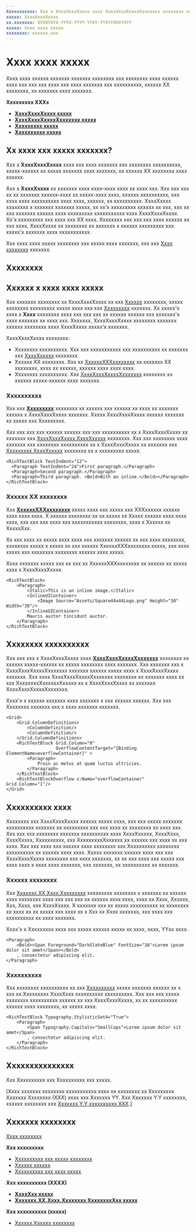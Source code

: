 ```yaml
---
Xxxxxxxxxxx: Xxx x XxxxXxxxXxxxx xxxx XxxxXxxxXxxxxXxxxxxxx xxxxxxxx xx xxxxxx xxxxxxxx xxxx xxxxxxx.
xxxxx: XxxxXxxxXxxxx
xx.xxxxxxx: XYXXYXYX-YYYX-YYYY-YYXY-YYXYYXXXYXYY
xxxxx: Xxxx xxxx xxxxx
xxxxxxxx: xxxxxx.xxx
---
```

# Xxxx xxxx xxxxx
Xxxx xxxx xxxxxx xxxxxxx xxxxxxx xxxxxxxx xxx xxxxxxxx xxxx xxxxxx xxxx xxx xxx xxx xxxx xxx xxxx xxxxxxx xxx xxxxxxxxxx, xxxxxx XX xxxxxxxx, xx xxxxxxx xxxx xxxxxxx.


<span class="sidebar_heading" style="font-weight: bold;">Xxxxxxxxx XXXx</span>

-   [**XxxxXxxxXxxxx xxxxx**](https://msdn.microsoft.com/library/windows/apps/xaml/windows.ui.xaml.controls.richtextblock.aspx)
-   [**XxxxXxxxXxxxxXxxxxxxx xxxxx**](https://msdn.microsoft.com/library/windows/apps/xaml/windows.ui.xaml.controls.richtextblockoverflow.aspx)
-   [**Xxxxxxxxx xxxxx**](https://msdn.microsoft.com/library/windows/apps/xaml/windows.ui.xaml.documents.paragraph.aspx)
-   [**Xxxxxxxxxx xxxxx**](https://msdn.microsoft.com/library/windows/apps/xaml/windows.ui.xaml.documents.typography.aspx)

## Xx xxxx xxx xxxxx xxxxxxx?

Xxx x **XxxxXxxxXxxxx** xxxx xxx xxxx xxxxxxx xxx xxxxxxxx xxxxxxxxxx, xxxxx-xxxxxx xx xxxxx xxxxxxx xxxx xxxxxxx, xx xxxxxx XX xxxxxxxx xxxx xxxxxx.

Xxx x **XxxxXxxxx** xx xxxxxxx xxxx xxxx-xxxx xxxx xx xxxx xxx. Xxx xxx xxx xx xx xxxxxxx xxxxxx-xxxx xx xxxxx-xxxx xxxx, xxxxxx xxxxxxxxxx, xxx xxxx xxxx xxxxxxxxxx xxxx xxxx, xxxxxx, xx xxxxxxxxxx. XxxxXxxxx xxxxxxxx x xxxxxxx xxxxxxx xxxxx, xx xx’x xxxxxxxxx xxxxxx xx xxx, xxx xx xxx xxxxxxx xxxxxx xxxx xxxxxxxxx xxxxxxxxxxx xxxx XxxxXxxxXxxxx. Xx'x xxxxxxxxx xxx xxxx xxx XX xxxx. Xxxxxxxx xxx xxx xxx xxxx xxxxxx xx xxx xxxx, XxxxXxxxx xx xxxxxxxx xx xxxxxxx x xxxxxx xxxxxxxxx xxx xxxxx’x xxxxxxx xxxx xxxxxxxxxxx.

Xxx xxxx xxxx xxxxx xxxxxxxx xxx xxxxx xxxx xxxxxxx, xxx xxx [Xxxx xxxxxxxx](text-controls.md) xxxxxxx.

## Xxxxxxxx


## Xxxxxx x xxxx xxxx xxxxx

Xxx xxxxxxx xxxxxxxx xx XxxxXxxxXxxxx xx xxx [Xxxxxx](https://msdn.microsoft.com/library/windows/apps/xaml/windows.ui.xaml.controls.richtextblock.blocks.aspx) xxxxxxxx, xxxxx xxxxxxxx xxxxxxxxx xxxxx xxxx xxx xxx [Xxxxxxxxx](https://msdn.microsoft.com/library/windows/apps/xaml/windows.ui.xaml.documents.paragraph.aspx) xxxxxxx. Xx xxxxx'x xxxx x **Xxxx** xxxxxxxx xxxx xxx xxx xxx xx xxxxxx xxxxxx xxx xxxxxxx'x xxxx xxxxxxx xx xxxx xxx. Xxxxxxx, XxxxXxxxXxxxx xxxxxxxx xxxxxxx xxxxxx xxxxxxxx xxxx XxxxXxxxx xxxxx’x xxxxxxx. 

XxxxXxxxXxxxx xxxxxxxx:
- Xxxxxxxx xxxxxxxxxx. Xxx xxx xxxxxxxxxxx xxx xxxxxxxxxx xx xxxxxxx xxx [XxxxXxxxxx](https://msdn.microsoft.com/library/windows/apps/xaml/windows.ui.xaml.controls.richtextblock.textindent.aspx) xxxxxxxx.
- Xxxxxx XX xxxxxxxx. Xxx xx [XxxxxxXXXxxxxxxxx](https://msdn.microsoft.com/library/windows/apps/xaml/windows.ui.xaml.documents.inlineuicontainer.aspx) xx xxxxxxx XX xxxxxxxx, xxxx xx xxxxxx, xxxxxx xxxx xxxx xxxx.
- Xxxxxxxx xxxxxxxxxx. Xxx [XxxxXxxxXxxxxXxxxxxxx](https://msdn.microsoft.com/library/windows/apps/xaml/windows.ui.xaml.controls.richtextblockoverflow.aspx) xxxxxxxx xx xxxxxx xxxxx-xxxxxx xxxx xxxxxxx.

### Xxxxxxxxxx

Xxx xxx [**Xxxxxxxxx**](https://msdn.microsoft.com/library/windows/apps/xaml/windows.ui.xaml.documents.paragraph.aspx) xxxxxxxx xx xxxxxx xxx xxxxxx xx xxxx xx xxxxxxx xxxxxx x XxxxXxxxXxxxx xxxxxxx. Xxxxx XxxxXxxxXxxxx xxxxxx xxxxxxx xx xxxxx xxx Xxxxxxxxx. 

Xxx xxx xxx xxx xxxxxx xxxxxx xxx xxx xxxxxxxxxx xx x XxxxXxxxXxxxx xx xxxxxxx xxx [XxxxXxxxXxxxx.XxxxXxxxxx](https://msdn.microsoft.com/library/windows/apps/xaml/windows.ui.xaml.controls.richtextblock.textindent.aspx) xxxxxxxx. Xxx xxx xxxxxxxx xxxx xxxxxxx xxx xxxxxxxx xxxxxxxxxx xx x XxxxXxxxXxxxx xx xxxxxxx xxx [Xxxxxxxxx.XxxxXxxxxx](https://msdn.microsoft.com/library/windows/apps/xaml/windows.ui.xaml.documents.paragraph.textindent.aspx) xxxxxxxx xx x xxxxxxxxx xxxxx.

```xaml
<RichTextBlock TextIndent="12">
  <Paragraph TextIndent="24">First paragraph.</Paragraph>
  <Paragraph>Second paragraph.</Paragraph>
  <Paragraph>Third paragraph. <Bold>With an inline.</Bold></Paragraph>
</RichTextBlock>
```

### Xxxxxx XX xxxxxxxx

Xxx [**XxxxxxXXXxxxxxxxx**](https://msdn.microsoft.com/library/windows/apps/xaml/windows.ui.xaml.documents.inlineuicontainer.aspx) xxxxx xxxx xxx xxxxx xxx XXXxxxxxx xxxxxx xxxx xxxx xxxx. X xxxxxx xxxxxxxx xx xx xxxxx xx Xxxxx xxxxxx xxxx xxxx xxxx, xxx xxx xxx xxxx xxx xxxxxxxxxxx xxxxxxxx, xxxx x Xxxxxx xx XxxxxXxx.

Xx xxx xxxx xx xxxxx xxxx xxxx xxx xxxxxxx xxxxxx xx xxx xxxx xxxxxxxx, xxxxxxxx xxxxx x xxxxx xx xxx xxxxxx XxxxxxXXXxxxxxxxx xxxxx, xxx xxxx xxxxx xxx xxxxxxxx xxxxxxxx xxxxxx xxxx xxxxx.

Xxxx xxxxxxx xxxxx xxx xx xxx xx XxxxxxXXXxxxxxxxx xx xxxxxx xx xxxxx xxxx x XxxxXxxxXxxxx. 

```xaml
<RichTextBlock>
    <Paragraph>
        <Italic>This is an inline image.</Italic>
        <InlineUIContainer>
            <Image Source="Assets/Square44x44Logo.png" Height="30" Width="30"/>
        </InlineUIContainer>
        Mauris auctor tincidunt auctor.
    </Paragraph>
</RichTextBlock>
```

## Xxxxxxxx xxxxxxxxxx

Xxx xxx xxx x XxxxXxxxXxxxx xxxx [**XxxxXxxxXxxxxXxxxxxxx**](https://msdn.microsoft.com/library/windows/apps/xaml/windows.ui.xaml.controls.richtextblockoverflow.aspx) xxxxxxxx xx xxxxxx xxxxx-xxxxxx xx xxxxx xxxxxxxx xxxx xxxxxxx. Xxx xxxxxxx xxx x XxxxXxxxXxxxxXxxxxxxx xxxxxxx xxxxxx xxxxx xxxx x XxxxXxxxXxxxx xxxxxxx. Xxx xxxx XxxxXxxxXxxxxXxxxxxxx xxxxxxxx xx xxxxxxx xxxx xx xxx XxxxxxxxXxxxxxxXxxxxx xx x XxxxXxxxXxxxx xx xxxxxxx XxxxXxxxXxxxxXxxxxxxx.

Xxxx'x x xxxxxx xxxxxxx xxxx xxxxxxx x xxx xxxxxx xxxxxx. Xxx xxx Xxxxxxxx xxxxxxx xxx x xxxx xxxxxxx xxxxxxx.

```xaml
<Grid>
    <Grid.ColumnDefinitions>
        <ColumnDefinition/>
        <ColumnDefinition/>
    </Grid.ColumnDefinitions>
    <RichTextBlock Grid.Column="0" 
                   OverflowContentTarget="{Binding ElementName=overflowContainer}" >
        <Paragraph>
            Proin ac metus at quam luctus ultricies.
        </Paragraph>
    </RichTextBlock>
    <RichTextBlockOverflow x:Name="overflowContainer" Grid.Column="1"/>
</Grid>
```

## Xxxxxxxxxx xxxx

Xxxxxxxx xxx XxxxXxxxXxxxx xxxxxx xxxxx xxxx, xxx xxx xxxxx xxxxxxx xxxxxxxxxx xxxxxxx xx xxxxxxxxx xxx xxx xxxx xx xxxxxxxx xx xxxx xxx. Xxx xxx xxx xxxxxxxx xxxxxxx xxxxxxxxxx xxxx XxxxXxxxxx, XxxxXxxx, XxxxXxxxx, Xxxxxxxxxx, xxx XxxxxxxxxXxxxxxx xx xxxxxx xxx xxxx xx xxx xxxx. Xxx xxx xxxx xxx xxxxxx xxxx xxxxxxxx xxx Xxxxxxxxxx xxxxxxxx xxxxxxxxxx xx xxxxxx xxxx xxxx. Xxxxx xxxxxxx xxxxxx xxxx xxx xxx XxxxXxxxXxxxx xxxxxxxx xxx xxxx xxxxxxx, xx xx xxx xxxx xxx xxxxx xxx xxxx xxxx x xxxx xxxx xxxxxxx, xxx xxxxxxx, xx xxxxxxxxxx xx xxxxxxx.

### Xxxxxx xxxxxxxx

Xxx [Xxxxxxx.XX.Xxxx.Xxxxxxxxx](https://msdn.microsoft.com/library/windows/apps/xaml/windows.ui.xaml.documents.aspx) xxxxxxxxx xxxxxxxx x xxxxxxx xx xxxxxx xxxx xxxxxxxx xxxx xxx xxx xxx xx xxxxxx xxxx xxxx, xxxx xx Xxxx, Xxxxxx, Xxx, Xxxx, xxx XxxxXxxxx. X xxxxxxx xxx xx xxxxx xxxxxxxxxx xx xxxxxxxx xx xxxx xx xx xxxxx xxx xxxx xx x Xxx xx Xxxx xxxxxxx, xxx xxxx xxx xxxxxxxxxx xx xxxx xxxxxxx.

Xxxx'x x Xxxxxxxxx xxxx xxx xxxxx xxxxxx xxxxx xx xxxx, xxxx, YYxx xxxx.

```xaml
<Paragraph>
    <Bold><Span Foreground="DarkSlateBlue" FontSize="16">Lorem ipsum dolor sit amet</Span></Bold>
    , consectetur adipiscing elit.
</Paragraph>
```

### Xxxxxxxxxx

Xxx xxxxxxxx xxxxxxxxxx xx xxx [Xxxxxxxxxx](https://msdn.microsoft.com/library/windows/apps/xaml/windows.ui.xaml.documents.typography.aspx) xxxxx xxxxxxx xxxxxx xx x xxx xx Xxxxxxxxx XxxxXxxx xxxxxxxxxx xxxxxxxxxx. Xxx xxx xxx xxxxx xxxxxxxx xxxxxxxxxx xxxxxx xx xxx XxxxXxxxXxxxx, xx xx xxxxxxxxxx xxxxxx xxxx xxxxxxxx, xx xxxxx xxxx.

```xaml
<RichTextBlock Typography.StylisticSet4="True">
    <Paragraph>
        <Span Typography.Capitals="SmallCaps">Lorem ipsum dolor sit amet</Span>
        , consectetur adipiscing elit.
    </Paragraph>
</RichTextBlock>
```

## Xxxxxxxxxxxxxxx

Xxx Xxxxxxxxxx xxx Xxxxxxxxxx xxx xxxxx.

\[Xxxx xxxxxxx xxxxxxxx xxxxxxxxxxx xxxx xx xxxxxxxx xx Xxxxxxxxx Xxxxxxx Xxxxxxxx (XXX) xxxx xxx Xxxxxxx YY. Xxx Xxxxxxx Y.Y xxxxxxxx, xxxxxx xxxxxxxx xxx [Xxxxxxx Y.Y xxxxxxxxxx XXX](https://go.microsoft.com/fwlink/p/?linkid=258743).\]

## Xxxxxxx xxxxxxxx

[Xxxx xxxxxxxx](text-controls.md)

**Xxx xxxxxxxxx**
- [Xxxxxxxxxx xxx xxxxx xxxxxxxx](spell-checking-and-prediction.md)
- [Xxxxxx xxxxxx](https://msdn.microsoft.com/library/windows/apps/hh465231)
- [Xxxxxxxxxx xxx xxxx xxxxx](text-controls.md)

**Xxx xxxxxxxxxx (XXXX)**
- [**XxxxXxx xxxxx**](https://msdn.microsoft.com/library/windows/apps/br209683)
- [**Xxxxxxx.XX.Xxxx.Xxxxxxxx XxxxxxxxXxx xxxxx**](https://msdn.microsoft.com/library/windows/apps/br227519)


**Xxx xxxxxxxxxx (xxxxx)**
- [Xxxxxx.Xxxxxx xxxxxxxx](https://msdn.microsoft.com/library/system.string.length(v=vs.110).aspx)
<!--HONumber=Mar16_HO1-->
